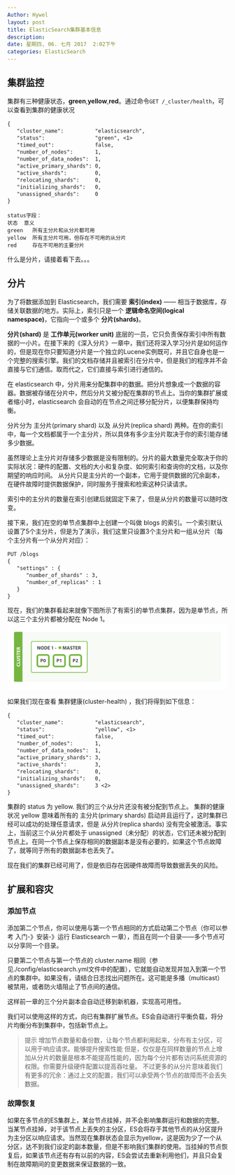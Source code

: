 ```yaml
---
Author: Hywel
layout: post
title: ElasticSearch集群基本信息
description: 
date: 星期四, 06. 七月 2017  2:02下午
categories: ElasticSearch
---
```

## 集群监控
集群有三种健康状态，**green**,**yellow**,**red**。通过命令`GET /_cluster/health`，可以查看到集群的健康状况  

```
{
   "cluster_name":          "elasticsearch",
   "status":                "green", <1>
   "timed_out":             false,
   "number_of_nodes":       1,
   "number_of_data_nodes":  1,
   "active_primary_shards": 0,
   "active_shards":         0,
   "relocating_shards":     0,
   "initializing_shards":   0,
   "unassigned_shards":     0
}

status字段：
状态	意义
green	所有主分片和从分片都可用
yellow	所有主分片可用，但存在不可用的从分片
red	    存在不可用的主要分片
```
什么是分片，请接着看下去。。。

## 分片
  
为了将数据添加到 Elasticsearch，我们需要 **索引(index)** —— 相当于数据库，存储关联数据的地方。实际上，索引只是一个 **逻辑命名空间(logical namespace)**，它指向一个或多个 **分片(shards)**。

**分片(shard)** 是 **工作单元(worker unit)** 底层的一员，它只负责保存索引中所有数据的一小片。在接下来的《深入分片》一章中，我们还将深入学习分片是如何运作的，但是现在你只要知道分片是一个独立的Lucene实例既可，并且它自身也是一个完整的搜索引擎。我们的文档存储并且被索引在分片中，但是我们的程序并不会直接与它们通信。取而代之，它们直接与索引进行通信的。

在 elasticsearch 中，分片用来分配集群中的数据。把分片想象成一个数据的容器。数据被存储在分片中，然后分片又被分配在集群的节点上。当你的集群扩展或者缩小时，elasticsearch 会自动的在节点之间迁移分配分片，以便集群保持均衡。

分片分为 主分片(primary shard) 以及 从分片(replica shard) 两种。在你的索引中，每一个文档都属于一个主分片，所以具体有多少主分片取决于你的索引能存储多少数据。

虽然理论上主分片对存储多少数据是没有限制的。分片的最大数量完全取决于你的实际状况：硬件的配置、文档的大小和复杂度、如何索引和查询你的文档，以及你期望的响应时间。
从分片只是主分片的一个副本，它用于提供数据的冗余副本，在硬件故障时提供数据保护，同时服务于搜索和检索这种只读请求。

索引中的主分片的数量在索引创建后就固定下来了，但是从分片的数量可以随时改变。

接下来，我们在空的单节点集群中上创建一个叫做 blogs 的索引。一个索引默认设置了5个主分片，但是为了演示，我们这里只设置3个主分片和一组从分片（每个主分片有一个从分片对应）：

```
PUT /blogs
{
   "settings" : {
      "number_of_shards" : 3,
      "number_of_replicas" : 1
   }
}
```

现在，我们的集群看起来就像下图所示了有索引的单节点集群，因为是单节点，所以这三个主分片都被分配在 Node 1。
![node1](/assets/image/postImg/ElasticSearch/figure1.png)

如果我们现在查看 集群健康(cluster-health) ，我们将得到如下信息：
```
{
   "cluster_name":          "elasticsearch",
   "status":                "yellow", <1>
   "timed_out":             false,
   "number_of_nodes":       1,
   "number_of_data_nodes":  1,
   "active_primary_shards": 3,
   "active_shards":         3,
   "relocating_shards":     0,
   "initializing_shards":   0,
   "unassigned_shards":     3 <2>
}
```
集群的 status 为 yellow.
我们的三个从分片还没有被分配到节点上。
集群的健康状况 yellow 意味着所有的 主分片(primary shards) 启动并且运行了，这时集群已经可以成功的处理任意请求，但是 从分片(replica shards) 没有完全被激活。事实上，当前这三个从分片都处于 unassigned（未分配）的状态，它们还未被分配到节点上。在同一个节点上保存相同的数据副本是没有必要的，如果这个节点故障了，就等同于所有的数据副本也丢失了。

现在我们的集群已经可用了，但是依旧存在因硬件故障而导致数据丢失的风险。

## 扩展和容灾
### 添加节点
添加第二个节点，你可以使用与第一个节点相同的方式启动第二个节点（你可以参考 入门-》安装-》运行 Elasticsearch 一章），而且在同一个目录——多个节点可以分享同一个目录。

只要第二个节点与第一个节点的 cluster.name 相同（参见./config/elasticsearch.yml文件中的配置），它就能自动发现并加入到第一个节点的集群中。如果没有，请结合日志找出问题所在。这可能是多播（multicast）被禁用，或者防火墙阻止了节点间的通信。

这样前一章的三个分片副本会自动迁移到新机器，实现高可用性。

我们可以使用这样的方式，向已有集群扩展节点。ES会自动进行平衡负载，将分片均衡分布到集群中，包括新节点上。  

> 提示
> 增加节点数量和备份数，让每个节点都利用起来，分布有主分区，可以用于响应请求。能够提升搜索性能
> 但是，仅仅是在同样数量的节点上增加从分片的数量是根本不能提高性能的，因为每个分片都有访问系统资源的权限。你需要升级硬件配置以提高吞吐量。
> 不过更多的从分片意味着我们有更多的冗余：通过上文的配置，我们可以承受两个节点的故障而不会丢失数据。

### 故障恢复
如果在多节点的ES集群上，某台节点挂掉，并不会影响集群运行和数据的完整。当某节点挂掉，对于该节点上丢失的主分区，ES会将存于其他节点的从分区提升为主分区以响应请求。当然现在集群状态会显示为yellow，这是因为少了一个从分区，达不到我们设定的副本数量，但是不影响我们集群的使用。当挂掉的节点恢复后，如果该节点还有存有以前的内容，ES会尝试去重新利用他们，并且只会复制在故障期间的变更数据来保证数据的一致。

